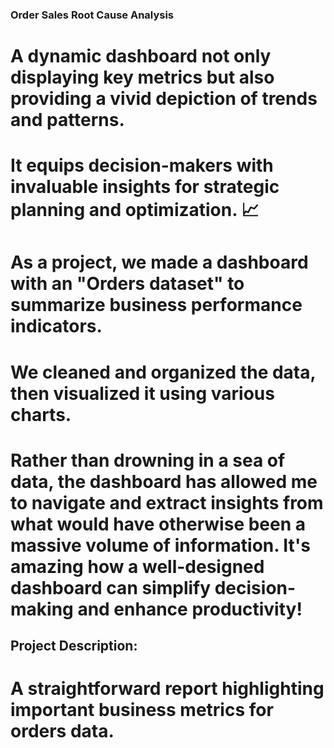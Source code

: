 ### Order Sales Root Cause Analysis
# A dynamic dashboard not only displaying key metrics but also providing a vivid depiction of trends and patterns.
# It equips decision-makers with invaluable insights for strategic planning and optimization. 📈
# As a project, we made a dashboard with an "Orders dataset" to summarize business performance indicators. 
# We cleaned and organized the data, then visualized it using various charts.

# Rather than drowning in a sea of data, the dashboard has allowed me to navigate and extract insights from what would have otherwise been a massive volume of information. It's amazing how a well-designed dashboard can simplify decision-making and enhance productivity!
## Project Description:
# A straightforward report highlighting important business metrics for orders data.



